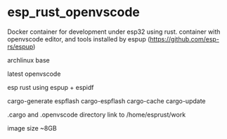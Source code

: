 # esp_rust_openvscode
Docker container for development under esp32 using rust. container with openvscode editor, and tools installed by espup (https://github.com/esp-rs/espup)

archlinux base

latest openvscode

esp rust using espup + espidf

cargo-generate espflash cargo-espflash cargo-cache cargo-update

.cargo and .openvscode directory link to /home/esprust/work

image size ~8GB
